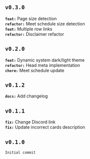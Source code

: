 


## `v0.3.0`
**`feat:`** Page size detection
<br>
**`refactor:`** Meet schedule size detection
<br>
**`feat:`** Multiple row links
<br>
**`refactor:`** Disclaimer refactor



## `v0.2.0`
**`feat:`** Dynamic system dark/light theme
<br>
**`refactor:`** Head meta implementation
<br>
**`chore:`** Meet schedule update



## `v0.1.2`
**`docs:`** Add changelog



## `v0.1.1`
**`fix:`** Change Discord link
<br>
**`fix:`** Update incorrect cards description



## `v0.1.0`
`Initial commit`